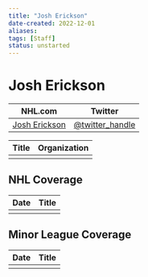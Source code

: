```yaml
---
title: "Josh Erickson"
date-created: 2022-12-01
aliases: 
tags: [Staff]
status: unstarted
---
```


# Josh Erickson

| NHL.com | Twitter |
| ------- | ------- |
| [Josh Erickson]() | [@twitter_handle](https://twitter.com/)

| Title | Organization |
| ----- | ------------ |
|       |              |



## NHL  Coverage
| Date | Title |
| ---- | ----- |
|      |       |



## Minor League Coverage
| Date | Title |
| ---- | ----- |
|      |       |


